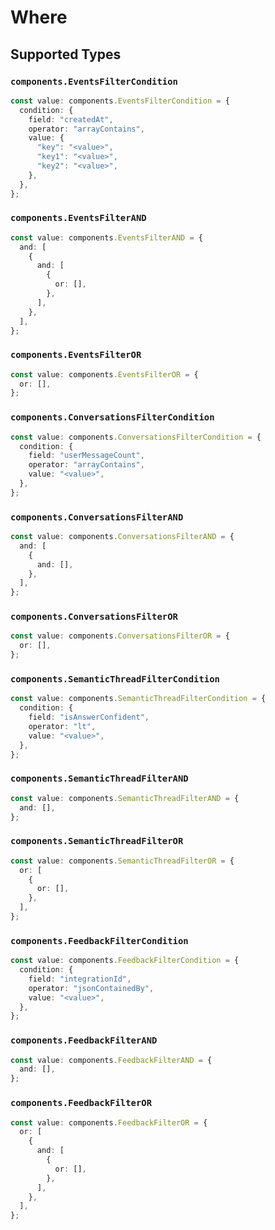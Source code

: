# Where


## Supported Types

### `components.EventsFilterCondition`

```typescript
const value: components.EventsFilterCondition = {
  condition: {
    field: "createdAt",
    operator: "arrayContains",
    value: {
      "key": "<value>",
      "key1": "<value>",
      "key2": "<value>",
    },
  },
};
```

### `components.EventsFilterAND`

```typescript
const value: components.EventsFilterAND = {
  and: [
    {
      and: [
        {
          or: [],
        },
      ],
    },
  ],
};
```

### `components.EventsFilterOR`

```typescript
const value: components.EventsFilterOR = {
  or: [],
};
```

### `components.ConversationsFilterCondition`

```typescript
const value: components.ConversationsFilterCondition = {
  condition: {
    field: "userMessageCount",
    operator: "arrayContains",
    value: "<value>",
  },
};
```

### `components.ConversationsFilterAND`

```typescript
const value: components.ConversationsFilterAND = {
  and: [
    {
      and: [],
    },
  ],
};
```

### `components.ConversationsFilterOR`

```typescript
const value: components.ConversationsFilterOR = {
  or: [],
};
```

### `components.SemanticThreadFilterCondition`

```typescript
const value: components.SemanticThreadFilterCondition = {
  condition: {
    field: "isAnswerConfident",
    operator: "lt",
    value: "<value>",
  },
};
```

### `components.SemanticThreadFilterAND`

```typescript
const value: components.SemanticThreadFilterAND = {
  and: [],
};
```

### `components.SemanticThreadFilterOR`

```typescript
const value: components.SemanticThreadFilterOR = {
  or: [
    {
      or: [],
    },
  ],
};
```

### `components.FeedbackFilterCondition`

```typescript
const value: components.FeedbackFilterCondition = {
  condition: {
    field: "integrationId",
    operator: "jsonContainedBy",
    value: "<value>",
  },
};
```

### `components.FeedbackFilterAND`

```typescript
const value: components.FeedbackFilterAND = {
  and: [],
};
```

### `components.FeedbackFilterOR`

```typescript
const value: components.FeedbackFilterOR = {
  or: [
    {
      and: [
        {
          or: [],
        },
      ],
    },
  ],
};
```

